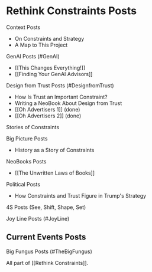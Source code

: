# Rethink Constraints Posts

Context Posts
- On Constraints and Strategy 
- A Map to This Project 

GenAI Posts (#GenAI)
- [[This Changes Everything!]] 
- [[Finding Your GenAI Advisors]]

Design from Trust Posts (#DesignfromTrust)
- How Is Trust an Important Constraint? 
- Writing a NeoBook About Design from Trust 
- [[Oh Advertisers 1]] (done) 
- [[Oh Advertisers 2]] (done) 

Stories of Constraints

Big Picture Posts
- History as a Story of Constraints 

NeoBooks Posts
- [[The Unwritten Laws of Books]] 

Political Posts 
- How Constraints and Trust Figure in Trump's Strategy 

4S Posts (See, Shift, Shape, Set)

Joy Line Posts (#JoyLine) 

Current Events Posts 
- 

Big Fungus Posts (#TheBigFungus)


All part of [[Rethink Constraints]].
